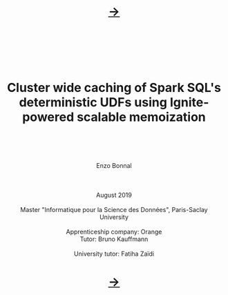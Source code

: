 
<!--NOTE HEAD START-->
<link rel="icon" type="image/png" href="./imgs/favicon_db.png" />
<script src="https://cdnjs.cloudflare.com/ajax/libs/mermaid/8.0.0/mermaid.min.js"></script>
<script type="text/x-mathjax-config">MathJax.Hub.Config({tex2jax: {skipTags: ['script', 'noscript','style', 'textarea', 'pre'],inlineMath: [['$','$']]}});</script>
<script src="https://cdn.mathjax.org/mathjax/latest/MathJax.js?config=TeX-AMS-MML_HTMLorMML" type="text/javascript"></script>
<script>document.body.style.background = "#f2f2f2";</script>
<!--NOTE HEAD END-->

<h1><div align="center"><a href="./0_3.html">&rarr;</a></div></h1>


<br/>
<br/>
<br/>
<br/>
<br/>
<h1 align="center">Cluster wide caching of Spark SQL's deterministic UDFs using Ignite-powered scalable memoization</h1>
<br/>
<br/>
<br/>
<br/>
<center>Enzo Bonnal</center>
<br/>
<br/>
<br/>
<center>August 2019</center>
<br/>
<center>Master "Informatique pour la Science des Données", Paris-Saclay University</center>
<br/>
<center>Apprenticeship company: Orange</center>
<center>Tutor: Bruno Kauffmann</center>
<br/>
<center>University tutor: Fatiha Zaïdi</center>


<h1><div align="center"><a href="./0_2.html">&rarr;</a></div></h1>
